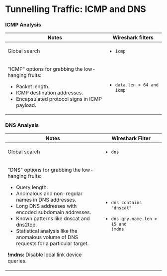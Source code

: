 # Tunnelling Traffic: ICMP and DNS

### ICMP Analysis

| **Notes**                                                                                                                                                                               | **Wireshark filters**                                 |
| --------------------------------------------------------------------------------------------------------------------------------------------------------------------------------------- | ----------------------------------------------------- |
| Global search                                                                                                                                                                           | <ul><li><code>icmp</code></li></ul>                   |
| <p>"ICMP" options for grabbing the low-hanging fruits:</p><ul><li>Packet length.</li><li>ICMP destination addresses.<br></li><li>Encapsulated protocol signs in ICMP payload.</li></ul> | <ul><li><code>data.len > 64 and icmp</code></li></ul> |

### DNS Analysis



| **Notes**                                                                                                                                                                                                                                                                                                                                                                                                                        | **Wireshark Filter**                                                                                               |
| -------------------------------------------------------------------------------------------------------------------------------------------------------------------------------------------------------------------------------------------------------------------------------------------------------------------------------------------------------------------------------------------------------------------------------- | ------------------------------------------------------------------------------------------------------------------ |
| Global search                                                                                                                                                                                                                                                                                                                                                                                                                    | <ul><li><code>dns</code></li></ul>                                                                                 |
| <p>"DNS" options for grabbing the low-hanging fruits:</p><ul><li>Query length.</li><li>Anomalous and non-regular names in DNS addresses.</li><li>Long DNS addresses with encoded subdomain addresses.</li><li>Known patterns like dnscat and dns2tcp.</li><li>Statistical analysis like the anomalous volume of DNS requests for a particular target.</li></ul><p><strong>!mdns:</strong> Disable local link device queries.</p> | <ul><li><code>dns contains "dnscat"</code></li></ul><ul><li><code>dns.qry.name.len > 15 and !mdns</code></li></ul> |

###
